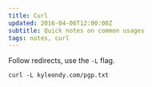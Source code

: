```yaml
---
title: Curl
updated: 2016-04-06T12:00:00Z
subtitle: Quick notes on common usages
tags: notes, curl
---
```


Follow redirects, use the `-L` flag.

~~~{.bash}
curl -L kyleondy.com/pgp.txt
~~~
